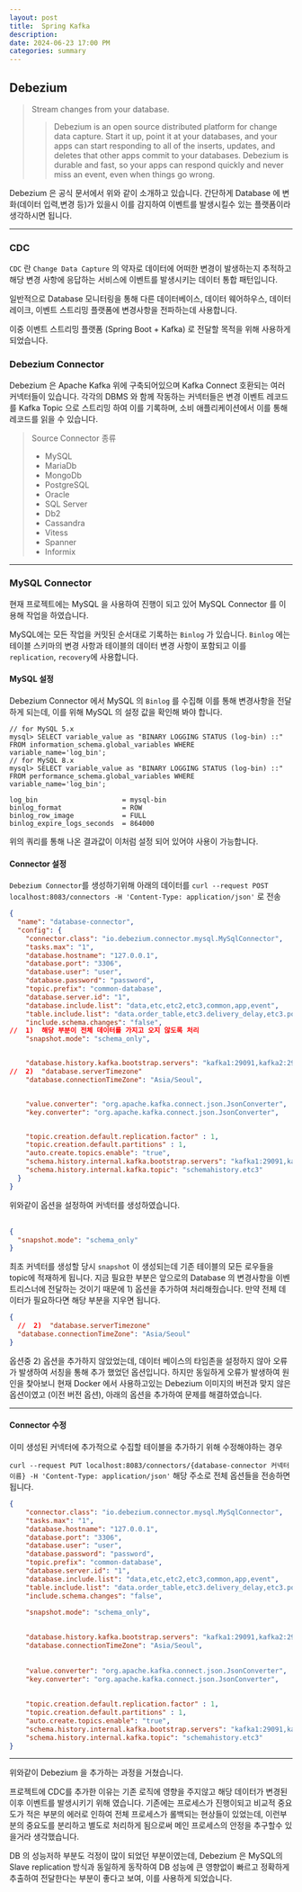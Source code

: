 ```yaml
---
layout: post  
title:  Spring Kafka
description:  
date: 2024-06-23 17:00 PM  
categories: summary
---
```


## Debezium

> Stream changes from your database.
>> Debezium is an open source distributed platform for change data capture. 
>> Start it up, point it at your databases, and your apps can start responding to all of 
>> the inserts, updates, and deletes that other apps commit to your databases. 
>> Debezium is durable and fast, so your apps can respond quickly and never miss an event, 
>> even when things go wrong.

Debezium 은 공식 문서에서 위와 같이 소개하고 있습니다.
간단하게 Database 에 변화(데이터 입력,변경 등)가 있을시 이를 감지하여 이벤트를 발생시킬수 있는 플랫폼이라 생각하시면 됩니다.

---

### CDC
`CDC` 란 `Change Data Capture` 의 약자로
데이터에 어떠한 변경이 발생하는지 추적하고 해당 변경 사항에 응답하는 서비스에 이벤트를 발생시키는 데이터 통합 패턴입니다.

일반적으로 Database 모니터링을 통해 다른 데이터베이스, 데이터 웨어하우스, 데이터 레이크, 이벤트 스트리밍 플랫폼에 변경사항을 전파하는데 사용합니다.

이중 이벤트 스트리밍 플랫폼 (Spring Boot + Kafka) 로 전달할 목적을 위해 사용하게 되었습니다.


### Debezium Connector
Debezium 은 Apache Kafka 위에 구축되어있으며 Kafka Connect 호환되는 여러 커넥터들이 있습니다.
각각의 DBMS 와 함께 작동하는 커넥터들은 변경 이벤트 레코드를 Kafka Topic 으로 스트리밍 하여 이를 기록하며,
소비 애플리케이션에서 이를 통해 레코드를 읽을 수 있습니다.

> Source Connector 종류
> - MySQL
> - MariaDb
> - MongoDb
> - PostgreSQL
> - Oracle
> - SQL Server
> - Db2
> - Cassandra
> - Vitess
> - Spanner
> - Informix

---

### MySQL Connector

현재 프로젝트에는 MySQL 을 사용하여 진행이 되고 있어 MySQL Connector 를 이용해 작업을 하였습니다.

MySQL에는 모든 작업을 커밋된 순서대로 기록하는 `Binlog` 가 있습니다. 
`Binlog` 에는 테이블 스키마의 변경 사항과 테이블의 데이터 변경 사항이 포함되고 이를 `replication`, `recovery`에 사용합니다.


#### MySQL 설정

Debezium Connector 에서 MySQL 의 `Binlog` 를 수집해 이를 통해 변경사항을 전달하게 되는데,
이를 위해 MySQL 의 설정 값을 확인해 봐야 합니다.

```console
// for MySQL 5.x
mysql> SELECT variable_value as "BINARY LOGGING STATUS (log-bin) ::"
FROM information_schema.global_variables WHERE variable_name='log_bin';
// for MySQL 8.x
mysql> SELECT variable_value as "BINARY LOGGING STATUS (log-bin) ::"
FROM performance_schema.global_variables WHERE variable_name='log_bin';

log_bin                     = mysql-bin
binlog_format               = ROW
binlog_row_image            = FULL
binlog_expire_logs_seconds  = 864000
```

위의 쿼리를 통해 나온 결과값이 이처럼 설정 되어 있어야 사용이 가능합니다.


#### Connector 설정

`Debezium Connector`를 생성하기위해 아래의 데이터를 
`curl --request POST localhost:8083/connectors -H 'Content-Type: application/json'` 로 전송

```json
{
  "name": "database-connector",
  "config": {
    "connector.class": "io.debezium.connector.mysql.MySqlConnector",
    "tasks.max": "1",
    "database.hostname": "127.0.0.1",
    "database.port": "3306",
    "database.user": "user",
    "database.password": "password",
    "topic.prefix": "common-database",
    "database.server.id": "1",
    "database.include.list": "data,etc,etc2,etc3,common,app,event",
    "table.include.list": "data.order_table,etc3.delivery_delay,etc3.point,etc3.drop_price_notification",
    "include.schema.changes": "false",
//  1)  해당 부분이 전체 데이터를 가지고 오지 않도록 처리
    "snapshot.mode": "schema_only",


    "database.history.kafka.bootstrap.servers": "kafka1:29091,kafka2:29093,kafka3:29094",
//  2)  "database.serverTimezone"
    "database.connectionTimeZone": "Asia/Seoul",


    "value.converter": "org.apache.kafka.connect.json.JsonConverter",
    "key.converter": "org.apache.kafka.connect.json.JsonConverter",


    "topic.creation.default.replication.factor" : 1,
    "topic.creation.default.partitions" : 1,
    "auto.create.topics.enable": "true",
    "schema.history.internal.kafka.bootstrap.servers": "kafka1:29091,kafka2:29093,kafka3:29094",
    "schema.history.internal.kafka.topic": "schemahistory.etc3"
  }
}
```

위와같이 옵션을 설정하여 커넥터를 생성하였습니다.
<br>
<br>
```json
{
  "snapshot.mode": "schema_only"
}
```
최초 커넥터를 생성할 당시 `snapshot` 이 생성되는데 기존 테이블의 모든 로우들을 topic에 적재하게 됩니다.
지금 필요한 부분은 앞으로의 Database 의 변경사항을 이벤트리스너에 전달하는 것이기 때문에 1) 옵션을 추가하여 처리해줬습니다.
만약 전체 데이터가 필요하다면 해당 부분을 지우면 됩니다.


```json
{
  //  2)  "database.serverTimezone"
  "database.connectionTimeZone": "Asia/Seoul"
}
```
옵션중 2) 옵션을 추가하지 않았었는데, 데이터 베이스의 타임존을 설정하지 않아 오류가 발생하여 서칭을 통해 추가 했었던 옵션입니다.
하지만 동일하게 오류가 발생하여 원인을 찾아보니 현재 Docker 에서 사용하고있는 Debezium 이미지의 버전과 맞지 않은 옵션이였고 (이전 버전 옵션), 
아래의 옵션을 추가하여 문제를 해결하였습니다. 

---

#### Connector 수정

이미 생성된 커넥터에 추가적으로 수집할 테이블을 추가하기 위해 수정해야하는 경우

`curl --request PUT localhost:8083/connectors/{database-connector 커넥터이름} -H 'Content-Type: application/json'`
해당 주소로 전체 옵션들을 전송하면 됩니다.

```json
{
    "connector.class": "io.debezium.connector.mysql.MySqlConnector",
    "tasks.max": "1",
    "database.hostname": "127.0.0.1",
    "database.port": "3306",
    "database.user": "user",
    "database.password": "password",
    "topic.prefix": "common-database",
    "database.server.id": "1",
    "database.include.list": "data,etc,etc2,etc3,common,app,event",
    "table.include.list": "data.order_table,etc3.delivery_delay,etc3.point,etc3.drop_price_notification",
    "include.schema.changes": "false",

    "snapshot.mode": "schema_only",
    
    
    "database.history.kafka.bootstrap.servers": "kafka1:29091,kafka2:29093,kafka3:29094",
    "database.connectionTimeZone": "Asia/Seoul",
    
    
    "value.converter": "org.apache.kafka.connect.json.JsonConverter",
    "key.converter": "org.apache.kafka.connect.json.JsonConverter",
    
    
    "topic.creation.default.replication.factor" : 1,
    "topic.creation.default.partitions" : 1,
    "auto.create.topics.enable": "true",
    "schema.history.internal.kafka.bootstrap.servers": "kafka1:29091,kafka2:29093,kafka3:29094",
    "schema.history.internal.kafka.topic": "schemahistory.etc3"
}
```

---

위와같이 Debezium 을 추가하는 과정을 거쳤습니다.

프로젝트에 CDC를 추가한 이유는 기존 로직에 영향을 주지않고 해당 데이터가 변경된 이후 이벤트를 발생시키기 위해 였습니다.
기존에는 프로세스가 진행이되고 비교적 중요도가 적은 부분의 에러로 인하여 전체 프로세스가 롤백되는 현상들이 있었는데, 
이런부분의 중요도를 분리하고 별도로 처리하게 됨으로써 메인 프로세스의 안정을 추구할수 있을거라 생각했습니다.

DB 의 성능저하 부분도 걱정이 많이 되었던 부분이였는데,
Debezium 은 MySQL의 Slave replication 방식과 동일하게 동작하여 DB 성능에 큰 영향없이 빠르고 정확하게 추출하여 전달한다는 부분이 좋다고 보여,
이를 사용하게 되었습니다.